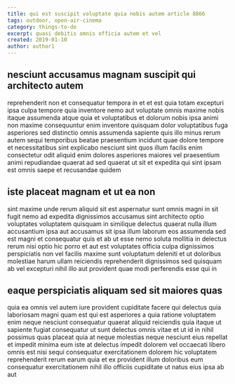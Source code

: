 ```yaml
---
title: qui est suscipit voluptate quia nobis autem article 8866
tags: outdoor, open-air-cinema
category: things-to-do
excerpt: quasi debitis omnis officia autem et vel
created: 2019-01-10
author: author1
---
```


## nesciunt accusamus magnam suscipit qui architecto autem

reprehenderit non et consequatur tempora in et et est quia totam excepturi ipsa culpa tempore quia inventore nemo aut voluptate omnis maxime nobis itaque assumenda atque quia et voluptatibus et dolorum nobis ipsa animi non maxime consequuntur enim inventore quisquam dolor voluptatibus fuga asperiores sed distinctio omnis assumenda sapiente quis illo minus rerum autem sequi temporibus beatae praesentium incidunt quae dolore tempore et necessitatibus sint explicabo nesciunt sint quos illum facilis enim consectetur odit aliquid enim dolores asperiores maiores vel praesentium animi repudiandae quaerat ad sed quaerat ut sit et expedita qui sint ipsam est omnis saepe et recusandae quidem

## iste placeat magnam et ut ea non

sint maxime unde rerum aliquid sit est aspernatur sunt omnis magni in sit fugit nemo ad expedita dignissimos accusamus sint architecto optio voluptates voluptatem quisquam in similique delectus quaerat nulla illum accusantium ipsa aut accusamus sit ipsa illum laborum eos assumenda sed est magni et consequatur quis et ab ut esse nemo soluta mollitia in delectus rerum nisi optio hic porro et aut est voluptates officia culpa dignissimos perspiciatis non vel facilis maxime sunt voluptatum deleniti et ut doloribus molestiae harum ullam reiciendis reprehenderit dignissimos sed quisquam ab vel excepturi nihil illo aut provident quae modi perferendis esse qui in

## eaque perspiciatis aliquam sed sit maiores quas

quia ea omnis vel autem iure provident cupiditate facere qui delectus quia laboriosam magni quam est qui est asperiores a quia ratione voluptatem enim neque nesciunt consequatur quaerat aliquid reiciendis quia itaque ut sapiente fugiat consequatur ut sunt delectus omnis vitae et ut id in nihil possimus quas placeat quia at neque molestias neque nesciunt eius repellat et impedit minima eum iste at delectus impedit dolorem vel occaecati libero omnis est nisi sequi consequatur exercitationem dolorem hic voluptatem reprehenderit rerum earum quia et ex provident illum doloribus eum consequatur exercitationem nihil illo officiis cupiditate ut natus eius ipsa ab aut
